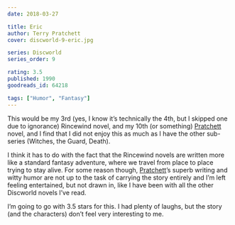 ```yaml
---
date: 2018-03-27

title: Eric
author: Terry Pratchett
cover: discworld-9-eric.jpg

series: Discworld
series_order: 9

rating: 3.5
published: 1990
goodreads_id: 64218

tags: ["Humor", "Fantasy"]
---
```


This would be my 3rd (yes, I know it’s technically the 4th, but I skipped one due to ignorance) Rincewind novel, and my 10th (or something) [Pratchett](../_authors/terry-pratchett.md) novel, and I find that I did not enjoy this as much as I have the other sub-series (Witches, the Guard, Death).

<!--more-->

I think it has to do with the fact that the Rincewind novels are written more like a standard fantasy adventure, where we travel from place to place trying to stay alive. For some reason though, [Pratchett](../_authors/terry-pratchett.md)’s superb writing and witty humor are not up to the task of carrying the story entirely and I’m left feeling entertained, but not drawn in, like I have been with all the other Discworld novels I’ve read.

I’m going to go with 3.5 stars for this. I had plenty of laughs, but the story (and the characters) don’t feel very interesting to me.

